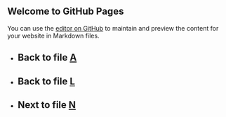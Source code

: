 

## Welcome to GitHub Pages

You can use the [editor on GitHub](https://github.com/samuelbetio/alphabet.file/edit/master/A/B/C/D/E/F/G/H/I/J/K/L/M/README.md) to maintain and preview the content for your website in Markdown files.

- ## **Back** to file [A](../../../../../../../../../../../../../README.md)

- ## **Back** to file [L](../README.md)
- ## **Next** to file [N](N/)










